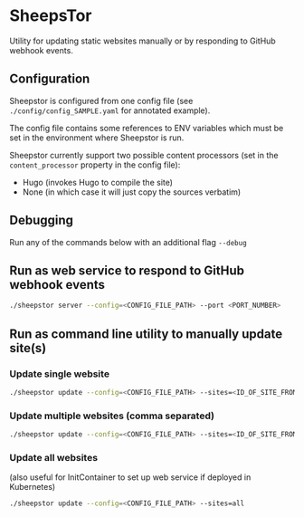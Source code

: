 # SheepsTor
Utility for updating static websites manually or by responding to GitHub webhook events.

## Configuration
Sheepstor is configured from one config file (see `./config/config_SAMPLE.yaml` for annotated example).

The config file contains some references to ENV variables which must be set in the environment where Sheepstor is run.

Sheepstor currently support two possible content processors (set in the `content_processor` property in the config file):
- Hugo (invokes Hugo to compile the site)
- None (in which case it will just copy the sources verbatim)

## Debugging
Run any of the commands below with an additional flag `--debug`


## Run as web service to respond to GitHub webhook events
```bash
./sheepstor server --config=<CONFIG_FILE_PATH> --port <PORT_NUMBER>
```

## Run as command line utility to manually update site(s)
### Update single website
```bash
./sheepstor update --config=<CONFIG_FILE_PATH> --sites=<ID_OF_SITE_FROM_CONFIG>
```

### Update multiple websites (comma separated)
```bash
./sheepstor update --config=<CONFIG_FILE_PATH> --sites=<ID_OF_SITE_FROM_CONFIG>,<ID_OF_ANOTHER_SITE_FROM_CONFIG>
```

### Update all websites
(also useful for InitContainer to set up web service if deployed in Kubernetes)
```bash
./sheepstor update --config=<CONFIG_FILE_PATH> --sites=all
```


